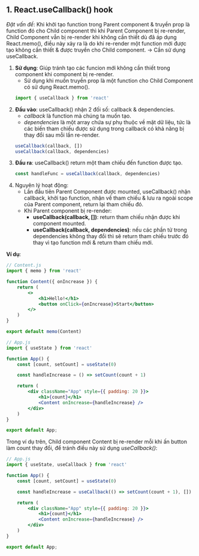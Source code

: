 ## 1. React.useCallback() hook

*Đặt vấn đề*: Khi khởi tạo function trong Parent component & truyền prop là function đó cho Child component thì khi Parent Component bị re-render, Child Component vẫn bị re-render khi không cần thiết dù đã áp dụng React.memo(), điều này xảy ra là do khi re-render một function mới được tạo không cần thiết & được truyền cho Child component. -> Cần sử dụng useCallback.  

1. **Sử dụng**: Giúp tránh tạo các funcion mới không cần thiết trong component khi component bị re-render.  
    - Sử dụng khi muốn truyền prop là một function cho Child Component có sử dụng React.memo().  
    ```jsx
    import { useCallback } from 'react'
    ```
2. **Đầu vào**: useCallback() nhận 2 đối số: callback & dependencies.  
    - *callback* là function mà chúng ta muốn tạo.  
    - *dependencies* là một array chứa sự phụ thuộc về mặt dữ liệu, tức là các biến tham chiếu được sử dụng trong callback có khả năng bị thay đổi sau mỗi lần re-render.  
    ```jsx
    useCallback(callback, [])
    useCallback(callback, dependencies)
    ```
3. **Đầu ra**: useCallback() return một tham chiếu đến function được tạo.  
    ```jsx
    const handleFunc = useCallback(callback, dependencies)
    ```
4. Nguyên lý hoạt động:  
    - Lần đầu tiên Parent Component được mounted, useCallback() nhận callback, khởi tạo function, nhận về tham chiếu & lưu ra ngoài scope của Parent component, return lại tham chiếu đó.  
    - Khi Parent component bị re-render:  
        - **useCallback(callback, [])**: return tham chiếu nhận được khi component mounted.  
        - **useCallback(callback, dependencies)**: nếu các phần tử trong dependencies không thay đổi thì sẽ return tham chiếu trước đó thay vì tạo function mới & return tham chiếu mới.  

**Ví dụ**:  

```jsx
// Content.js
import { memo } from 'react'

function Content({ onIncrease }) {
    return (
        <>
            <h1>Hello!</h1>
            <button onClick={onIncrease}>Start</button>
        </>
    )
}

export default memo(Content)

// App.js
import { useState } from 'react'

function App() {
    const [count, setCount] = useState(0)

    const handleIncrease = () => setCount(count + 1)

    return (
        <div className="App" style={{ padding: 20 }}>
            <h1>{count}</h1>
            <Content onIncrease={handleIncrease} />
        </div>
    )
}

export default App;
```

Trong ví dụ trên, Child component Content bị re-render mỗi khi ấn button làm count thay đổi, để tránh điều này sử dụng *useCallback()*:

```jsx
// App.js
import { useState, useCallback } from 'react'

function App() {
    const [count, setCount] = useState(0)

    const handleIncrease = useCallback(() => setCount(count + 1), [])

    return (
        <div className="App" style={{ padding: 20 }}>
            <h1>{count}</h1>
            <Content onIncrease={handleIncrease} />
        </div>
    )
}

export default App;
```